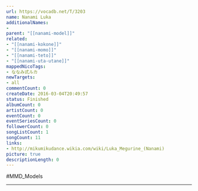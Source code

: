 ```yaml
---
url: https://vocadb.net/T/3203
name: Nanami Luka
additionalNames: 
- 
parent: "[[nanami-model]]"
related:
- "[[nanami-kokone]]"
- "[[nanami-momo]]"
- "[[nanami-teto]]"
- "[[nanami-uta-utane]]"
mappedNicoTags:
- ななみ式ルカ
newTargets:
- all
commentCount: 0
createDate: 2016-03-04T20:49:57
status: Finished
albumCount: 0
artistCount: 0
eventCount: 0
eventSeriesCount: 0
followerCount: 0
songListCount: 1
songCount: 11
links: 
- http://mikumikudance.wikia.com/wiki/Luka_Megurine_(Nanami)
picture: true
descriptionLength: 0
---
```


#MMD_Models



---

